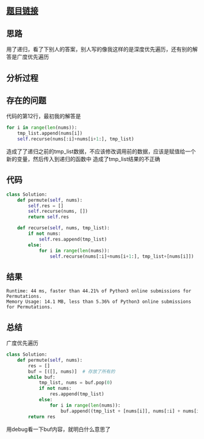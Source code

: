 [//]: # (@Author  : xu.junpeng)
[//]: # (@Time    : 2020/5/31 3:15 下午)
## [题目链接](https://leetcode.com/problems/permutations/)

## 思路
用了递归，看了下别人的答案，别人写的像我这样的是深度优先遍历，还有别的解答是广度优先遍历
## 分析过程

## 存在的问题
代码的第12行，最初我的解答是
```python
for i in range(len(nums)):
    tmp_list.append(nums[i])
    self.recurse(nums[:i]+nums[i+1:], tmp_list)
```
造成了了递归之前的tmp_list数据，不应该修改调用前的数据，应该是赋值给一个新的变量，然后传入到递归的函数中
造成了tmp_list结果的不正确
## 代码
```python
class Solution:
    def permute(self, nums):
        self.res = []
        self.recurse(nums, [])
        return self.res

    def recurse(self, nums, tmp_list):
        if not nums:
            self.res.append(tmp_list)
        else:
            for i in range(len(nums)):
                self.recurse(nums[:i]+nums[i+1:], tmp_list+[nums[i]])
```

## 结果
```
Runtime: 44 ms, faster than 44.21% of Python3 online submissions for Permutations.
Memory Usage: 14.1 MB, less than 5.36% of Python3 online submissions for Permutations.
```
## 总结

广度优先遍历
```python
class Solution:
    def permute(self, nums):
        res = []
        buf = [([], nums)]  # 存放了所有的
        while buf:
            tmp_list, nums = buf.pop(0)
            if not nums:
                res.append(tmp_list)
            else:
                for i in range(len(nums)):
                    buf.append((tmp_list + [nums[i]], nums[:i] + nums[i + 1:]))
        return res
```
用debug看一下buf内容，就明白什么意思了